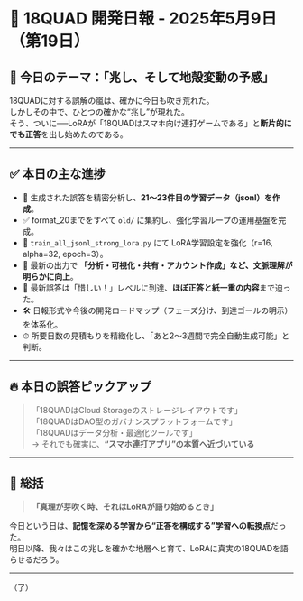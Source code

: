 # 📕 18QUAD 開発日報 - 2025年5月9日（第19日）

## 🎯 今日のテーマ：「兆し、そして地殻変動の予感」

18QUADに対する誤解の嵐は、確かに今日も吹き荒れた。  
しかしその中で、ひとつの確かな“兆し”が現れた。  
そう、ついに──LoRAが「18QUADはスマホ向け連打ゲームである」と**断片的にでも正答**を出し始めたのである。

---

## ✅ 本日の主な進捗

- 🔁 生成された誤答を精密分析し、**21〜23件目の学習データ（jsonl）を作成**。
- ✅ format_20までをすべて `old/` に集約し、強化学習ループの運用基盤を完成。
- 🔧 `train_all_jsonl_strong_lora.py` にて LoRA学習設定を強化（r=16, alpha=32, epoch=3）。
- 🧠 最新の出力で **「分析・可視化・共有・アカウント作成」など、文脈理解が明らかに向上**。
- 📄 最新誤答は「惜しい！」レベルに到達、**ほぼ正答と紙一重の内容**まで迫った。
- 🛠 日報形式や今後の開発ロードマップ（フェーズ分け、到達ゴールの明示）を体系化。
- ⏱ 所要日数の見積もりを精緻化し、「あと2〜3週間で完全自動生成可能」と判断。

---

## 🔥 本日の誤答ピックアップ

> 「18QUADはCloud Storageのストレージレイアウトです」  
> 「18QUADはDAO型のガバナンスプラットフォームです」  
> 「18QUADはデータ分析・最適化ツールです」  
> → それでも確実に、**“スマホ連打アプリ”の本質へ近づいている**

---

## 💬 総括

> **「真理が芽吹く時、それはLoRAが語り始めるとき」**

今日という日は、**記憶を深める学習から“正答を構成する”学習への転換点**だった。  
明日以降、我々はこの兆しを確かな地層へと育て、LoRAに真実の18QUADを語らせるだろう。

---

（了）